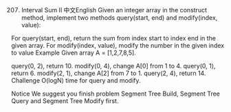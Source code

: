 207. Interval Sum II
中文English
Given an integer array in the construct method, implement two methods query(start, end) and modify(index, value):

For query(start, end), return the sum from index start to index end in the given array.
For modify(index, value), modify the number in the given index to value
Example
Given array A = [1,2,7,8,5].

query(0, 2), return 10.
modify(0, 4), change A[0] from 1 to 4.
query(0, 1), return 6.
modify(2, 1), change A[2] from 7 to 1.
query(2, 4), return 14.
Challenge
O(logN) time for query and modify.

Notice
We suggest you finish problem Segment Tree Build, Segment Tree Query and Segment Tree Modify first.

